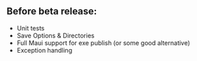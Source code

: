 ## Before beta release:
* Unit tests
* Save Options & Directories
* Full Maui support for exe publish (or some good alternative)
* Exception handling
